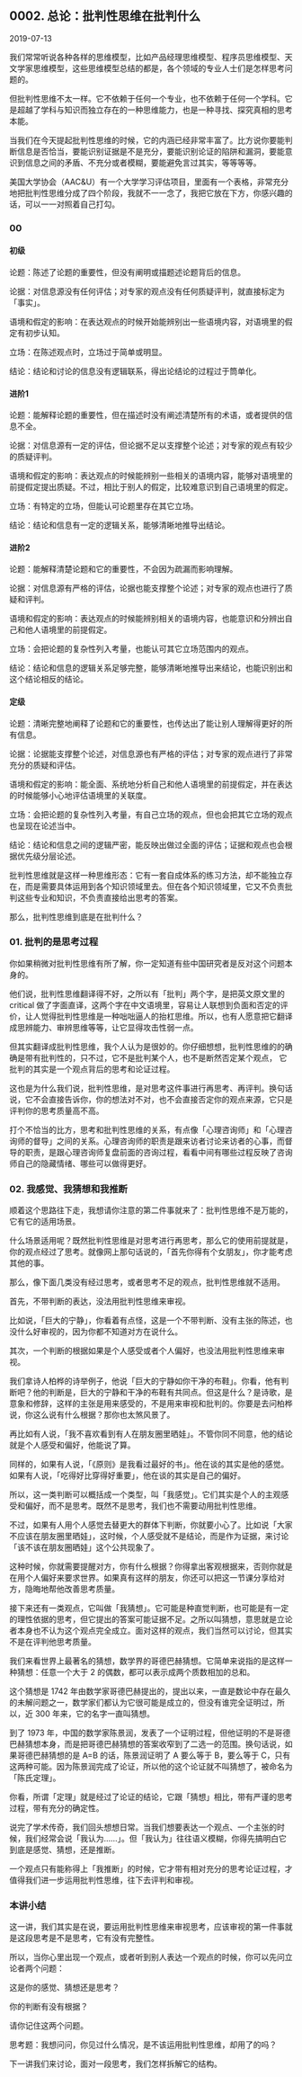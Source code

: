 ## 0002. 总论：批判性思维在批判什么

2019-07-13

我们常常听说各种各样的思维模型，比如产品经理思维模型、程序员思维模型、天文学家思维模型，这些思维模型总结的都是，各个领域的专业人士们是怎样思考问题的。

但批判性思维不太一样。它不依赖于任何一个专业，也不依赖于任何一个学科。它是超越了学科与知识而独立存在的一种思维能力，也是一种寻找、探究真相的思考本能。

当我们在今天提起批判性思维的时候，它的内涵已经非常丰富了。比方说你要能判断信息是否恰当，要能识别证据是不是充分，要能识别论证的陷阱和漏洞，要能意识到信息之间的矛盾、不充分或者模糊，要能避免言过其实，等等等等。

美国大学协会（AAC&U）有一个大学学习评估项目，里面有一个表格，非常充分地把批判性思维分成了四个阶段，我就不一一念了，我把它放在下方，你感兴趣的话，可以一一对照着自己打勾。

### 00

#### 初级

论题：陈述了论题的重要性，但没有阐明或描题述论题背后的信息。

论据：对信息源没有任何评估；对专家的观点没有任何质疑评判，就直接标定为「事实」。

语境和假定的影响：在表达观点的时候开始能辨别出一些语境内容，对语境里的假定有初步认知。

立场：在陈述观点时，立场过于简单或明显。

结论：结论和讨论的信息没有逻辑联系，得出论结论的过程过于筒单化。

#### 进阶1

论题：能解释论题的重要性，但在描述时没有阐述清楚所有的术语，或者提供的信息不全。

论据：对信息源有一定的评估，但论据不足以支撑整个论述；对专家的观点有较少的质疑评判。

语境和假定的影响：表达观点的时候能辨别一些相关的语境内容，能够对语境里的前提假定提出质疑。不过，相比于别人的假定，比较难意识到自己语境里的假定。

立场：有特定的立场，但能认可论题里存在其它立场。

结论：结论和信息有一定的逻辑关系，能够清晰地推导出结论。

#### 进阶2

论题：能解释清楚论题和它的重要性，不会因为疏漏而影响理解。

论据：对信息源有严格的评估，论据也能支撑整个论述；对专家的观点也进行了质疑和评判。

语境和假定的影响：表达观点的时候能辨别相关的语境内容，也能意识和分辨出自己和他人语境里的前提假定。

立场：会把论题的复杂性列入考量，也能认可其它立场范围内的观点。

结论：结论和信息的逻辑关系足够完整，能够清晰地推导出来结论，也能识别出和这个结论相反的结论。

#### 定级

论题：清晰完整地阐释了论题和它的重要性，也传达出了能让别人理解得更好的所有信息。

论据：论据能支撑整个论述，对信息源也有严格的评估；对专家的观点进行了非常充分的质疑和评估。

语境和假定的影响：能全面、系统地分析自己和他人语境里的前提假定，并在表达的时候能够小心地评估语境里的关联度。

立场：会把论题的复杂性列入考量，有自己立场的观点，但也会把其它立场的观点也呈现在论述当中。

结论：结论和信息之间的逻辑严密，能反映出做过全面的评估；证据和观点也会根据优先级分层论述。

批判性思维就是这样一种思维形态：它有一套自成体系的练习方法，却不能独立存在，而是需要具体运用到各个知识领域里去。但在各个知识领域里，它又不负责批判这些专业和知识，不负责直接给出思考的答案。

那么，批判性思维到底是在批判什么？

### 01. 批判的是思考过程

你如果稍微对批判性思维有所了解，你一定知道有些中国研究者是反对这个问题本身的。

他们说，批判性思维翻译得不好，之所以有「批判」两个字，是把英文原文里的 critical 做了字面直译，这两个字在中文语境里，容易让人联想到负面和否定的评价，让人觉得批判性思维是一种咄咄逼人的抬杠思维。所以，也有人愿意把它翻译成思辨能力、审辨思维等等，让它显得攻击性弱一点。

但其实翻译成批判性思维，我个人认为是很妙的。你仔细想想，批判性思维的的确确是带有批判性的，只不过，它不是批判某个人，也不是断然否定某个观点， 它批判的其实是一个观点背后的思考和论证过程。

这也是为什么我们说，批判性思维，是对思考这件事进行再思考、再评判。换句话说，它不会直接告诉你，你的想法对不对，也不会直接否定你的观点来源，它只是评判你的思考质量高不高。

打个不恰当的比方，思考和批判性思维的关系，有点像「心理咨询师」和「心理咨询师的督导」之间的关系。心理咨询师的职责是跟来访者讨论来访者的心事，而督导的职责，是跟心理咨询师复盘前面的咨询过程，看看中间有哪些过程反映了咨询师自己的隐藏情绪、哪些可以做得更好。

### 02. 我感觉、我猜想和我推断

顺着这个思路往下走，我想请你注意的第二件事就来了：批判性思维不是万能的，它有它的适用场景。

什么场景适用呢？既然批判性思维是对思考进行再思考，那么它的使用前提就是，你的观点经过了思考。就像网上那句话说的，「首先你得有个女朋友」，你才能考虑其他的事。

那么，像下面几类没有经过思考，或者思考不足的观点，批判性思维就不适用。

首先，不带判断的表达，没法用批判性思维来审视。

比如说，「巨大的宁静」，你看着有点怪，这是一个不带判断、没有主张的陈述，也没什么好审视的，因为你都不知道对方在说什么。

其次，一个判断的根据如果是个人感受或者个人偏好，也没法用批判性思维来审视。

我们拿诗人柏桦的诗举例子，他说「巨大的宁静如你干净的布鞋」。你看，他有判断吧？他的判断是，巨大的宁静和干净的布鞋有共同点。但这是什么？是诗歌，是意象和修辞，这样的主张是用来感受的，不是用来审视和批判的。你要是去问柏桦说，你这么说有什么根据？那你也太煞风景了。

再比如有人说，「我不喜欢看到有人在朋友圈里晒娃」。不管你同不同意，他的结论就是个人感受和偏好，他能说了算。

同样的，如果有人说，「《原则》是我看过最好的书」。他在谈的其实是他的感觉。如果有人说，「吃得好比穿得好重要」，他在谈的其实是自己的偏好。

所以，这一类判断可以概括成一个类型，叫「我感觉」。它们其实是个人的主观感受和偏好，而不是思考。既然不是思考，我们也不需要动用批判性思维。

不过，如果有人用个人感觉去替更大的群体下判断，你就要小心了。比如说「大家不应该在朋友圈里晒娃」，这时候，个人感受就不是结论，而是作为证据，来讨论「该不该在朋友圈晒娃」这个公共现象了。

这种时候，你就需要提醒对方，你有什么根据？你得拿出客观根据来，否则你就是在用个人偏好来要求世界。如果真有这样的朋友，你还可以把这一节课分享给对方，隐晦地帮他改善思考质量。

接下来还有一类观点，它叫做「我猜想」。它可能是种直觉判断，也可能是有一定的理性依据的思考，但它提出的答案可能证据不足。之所以叫猜想，意思就是立论者本身也不认为这个观点完全成立。面对这样的观点，我们当然可以讨论，但其实不是在评判他思考质量。

我们来看世界上最著名的猜想，数学界的哥德巴赫猜想。它简单来说指的是这样一种猜想：任意一个大于 2 的偶数，都可以表示成两个质数相加的总和。

这个猜想是 1742 年由数学家哥德巴赫提出的，提出以来，一直是数论中存在最久的未解问题之一，数学家们都认为它很可能是成立的，但没有谁完全证明过，所以，近 300 年来，它的名字一直叫猜想。

到了 1973 年，中国的数学家陈景润，发表了一个证明过程，但他证明的不是哥德巴赫猜想本身，而是把哥德巴赫猜想的答案收窄到了二选一的范围。换句话说，如果哥德巴赫猜想的是 A=B 的话，陈景润证明了 A 要么等于 B，要么等于 C，只有这两种可能。因为陈景润完成了论证，所以他的这个论证就不叫猜想了，被命名为「陈氏定理」。

你看，所谓「定理」就是经过了论证的结论，它跟「猜想」相比，带有严谨的思考过程，带有充分的确定性。

说完了学术传奇，我们回头想想日常。当我们想要表达一个观点、一个主张的时候，我们经常会说「我认为……」。但「我认为」往往语义模糊，你得先搞明白它到底是感觉、猜想，还是推断。

一个观点只有能称得上「我推断」的时候，它才带有相对充分的思考论证过程，才值得我们进一步运用批判性思维，往下去评判和审视。

### 本讲小结

这一讲，我们其实是在说，要运用批判性思维来审视思考，应该审视的第一件事就是这段思考是不是思考，它有没有完整性。

所以，当你心里出现一个观点，或者听到别人表达一个观点的时候，你可以先问立论者两个问题：

这是你的感觉、猜想还是思考？

你的判断有没有根据？

请你记住这两个问题。

思考题：我想问问，你见过什么情况，是不该运用批判性思维，却用了的吗？

下一讲我们来讨论，面对一段思考，我们怎样拆解它的结构。